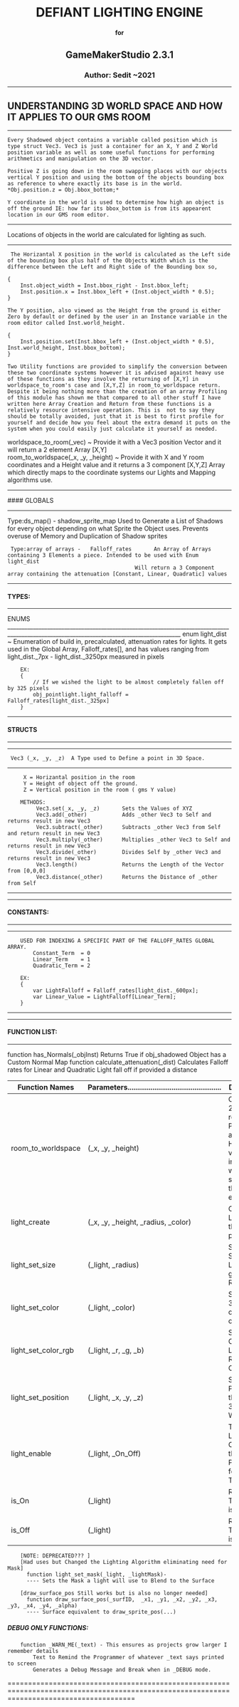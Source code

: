 

<div align="center">
<h1>DEFIANT LIGHTING ENGINE
</div>
<div align="center">
<h4>for
</div>
<div align="center">
<h2>GameMakerStudio 2.3.1
</div>
<div align="center">
<h3>Author: Sedit ~2021
</div>
 
 <hr>
 <h2>UNDERSTANDING 3D WORLD SPACE AND HOW IT APPLIES TO OUR GMS ROOM </h2>   
 <hr>


    Every Shadowed object contains a variable called position which is type struct Vec3. Vec3 is just a container for an X, Y and Z World position variable as well as some useful functions for performing arithmetics and manipulation on the 3D vector.

    Positive Z is going down in the room swapping places with our objects vertical Y position and using the bottom of the objects bounding box as reference to where exactly its base is in the world. *Obj.position.z = Obj.bbox_bottom;*
  
    Y coordinate in the world is used to determine how high an object is off the ground IE: how far its bbox_bottom is from its appearent location in our GMS room editor.

<hr>

  Locations of objects in the world are calculated for lighting as such.
<hr>

     The Horizantal X position in the world is calculated as the Left side of the bounding box plus half of the Objects Width which is the difference between the Left and Right side of the Bounding box so,
  
    {
        Inst.object_width = Inst.bbox_right - Inst.bbox_left;
        Inst.position.x = Inst.bbox_left + (Inst.object_width * 0.5);
    }
  
    The Y position, also viewed as the Height from the ground is either Zero by default or defined by the user in an Instance variable in the room editor called Inst.world_height.
  
    {
        Inst.position.set(Inst.bbox_left + (Inst.object_width * 0.5),  Inst.world_height, Inst.bbox_bottom);
    }

    Two Utility functions are provided to simplify the conversion between these two coordinate systems however it is advised against heavy use of these functions as they involve the returning of [X,Y] in worldspace_to_room's case and [X,Y,Z] in room_to_worldspace return. Despite it being nothing more than the creation of an array Profiling of this module has shown me that compared to all other stuff I have written here Array Creation and Return from these functions is a relatively resource intensive operation. This is  not to say they should be totally avoided, just that it is best to first profile for yourself and decide how you feel about the extra demand it puts on the system when you could easily just calculate it yourself as needed.
  
   worldspace_to_room(_vec)              ~ Provide it with a Vec3 position Vector and it will return a 2 element Array [X,Y] <br>
   room_to_worldspace(_x, _y, _height)   ~ Provide it with X and Y room coordinates and a Height value and it returns a 3 component [X,Y,Z] Array
                                       which directly maps to the coordinate systems our Lights and Mapping algorithms use.


























<hr>	
#### GLOBALS 
<hr>	
	 Type:ds_map()        -   shadow_sprite_map   Used to Generate a List of Shadows for every object depending on what Sprite the Object uses. 
	                                              Prevents overuse of Memory and Duplication of Shadow sprites
	
	 Type:array of arrays -   Falloff_rates       An Array of Arrays containing 3 Elements a piece. Intended to be used with Enum light_dist
	                                        Will return a 3 Component array containing the attenuation [Constant, Linear, Quadratic] values
											
											
											
<hr>

 #### TYPES:
<hr>	
        ENUMS
   ___________________________________________________________________________________________________________________________________________
        enum light_dist ~ Enumeration of build in, precalculated, attenuation rates for lights. 
		It gets used in the Global Array, Falloff_rates[], and has values ranging from
		light_dist._7px - light_dist._3250px measured in pixels
 
        EX:
		{
		    // If we wished the light to be almost completely fallen off by 325 pixels
		    obj_pointlight.light_falloff = Falloff_rates[light_dist._325px]
		}
		
		

<hr>

 #### STRUCTS
<hr>

   -------------------------------------------------------------------------------------------------------------------------------------------
     Vec3 (_x, _y, _z)  A Type used to Define a point in 3D Space. 
   ___________________________________________________________________________________________________________________________________________		
         X = Horizantal position in the room
         Y = Height of object off the ground. 
         Z = Vertical position in the room ( gms Y value)
			
        METHODS:
             Vec3.set(_x, _y, _z)       Sets the Values of XYZ
             Vec3.add(_other)           Adds _other Vec3 to Self and returns result in new Vec3 
             Vec3.subtract(_other)      Subtracts _other Vec3 from Self and return result in new Vec3
             Vec3.multiply(_other)      Multiplies _other Vec3 to Self and returns result in new Vec3 
             Vec3.divide(_other)        Divides Self by _other Vec3 and returns result in new Vec3 
             Vec3.length()              Returns the Length of the Vector from [0,0,0]
             Vec3.distance(_other)      Returns the Distance of _other from Self
   ____________________________________________________________________________________________________________________________________




<hr>

 #### CONSTANTS:
<hr>

   -------------------------------------------------------------------------------------------------------------------------------------------
        USED FOR INDEXING A SPECIFIC PART OF THE FALLOFF_RATES GLOBAL ARRAY.	
	        Constant_Term  = 0
            Linear_Term    = 1
            Quadratic_Term = 2

        EX:
		{
		    var LightFalloff = Falloff_rates[light_dist._600px];  
			var Linear_Value = LightFalloff[Linear_Term];
		}	
   ____________________________________________________________________________________________________________________________________			



<hr>	

 #### FUNCTION LIST:
<hr>
        function has_Normals(_objInst)                          Returns True if obj_shadowed Object has a Custom Normal Map
        function calculate_attenuation(_dist)                   Calculates Falloff rates for Linear and Quadratic Light fall off if provided a distance
        


Function Names |  Parameters.................................................   | Description
----------------- | ---------------------------- | ----------------------------
room_to_worldspace  |(_x, _y, _height)    |         Converts 2D XY roomspace, Plus additional Height variable into 3D world space for the Light engine
light_create | (_x, _y, _height, _radius, _color)|  Creates a Light with the desired properties
light_set_size | (_light, _radius)               | Sets the Size of the Light to a given Radius 
light_set_color | (_light, _color)               |   Sets the 32Bit Color of the Light object
light_set_color_rgb | (_light,  _r, _g, _b)      |  Sets the Color of Light using RGB Channels
light_set_position | (_light, _x, _y, _z)        |  Sets the Position of the Light in 3D WorldSpace
light_enable | (_light, _On_Off)                 |  Turns the Light On or Off using the boolean Parameter for True/False
is_On | (_light)                                 |  Returns True if Light is On
is_Off | (_light)                                |  Returns True if Light is Off
		
        [NOTE: DEPRECATED??? ]
		[Had uses but Changed the Lighting Algorithm eliminating need for Mask]
		  function light_set_mask(_light, _lightMask)-      
		  ---- Sets the Mask a light will use to Blend to the Surface		
		  
        [draw_surface_pos Still works but is also no longer needed]
          function draw_surface_pos(_surfID,  _x1, _y1, _x2, _y2, _x3, _y3, _x4, _y4, _alpha)	
		  ---- Surface equivalent to draw_sprite_pos(...)	
		  
		  
  ##### DEBUG ONLY FUNCTIONS:
	
        function _WARN_ME(_text) - This ensures as projects grow larger I remember details	
		    Text to Remind the Programmer of whatever _text says printed to screen
		    Generates a Debug Message and Break when in _DEBUG mode. 
=========================================================================================================================================== 



